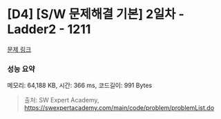 # [D4] [S/W 문제해결 기본] 2일차 - Ladder2 - 1211 

[문제 링크](https://swexpertacademy.com/main/code/problem/problemDetail.do?contestProbId=AV14BgD6AEECFAYh) 

### 성능 요약

메모리: 64,188 KB, 시간: 366 ms, 코드길이: 991 Bytes



> 출처: SW Expert Academy, https://swexpertacademy.com/main/code/problem/problemList.do